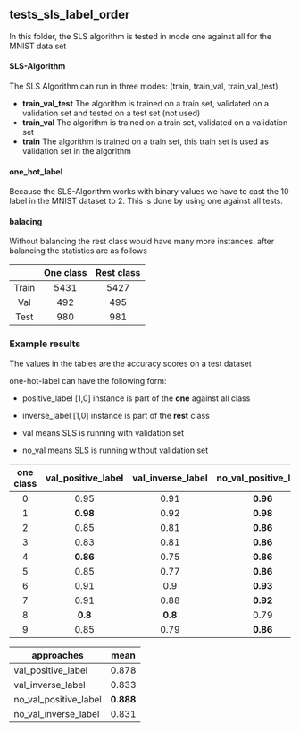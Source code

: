 ## tests_sls_label_order


In this folder, the SLS algorithm is tested in mode one against all for the MNIST data set
#### SLS-Algorithm
The SLS Algorithm can run in three modes: (train, train_val, train_val_test)

- **train_val_test** The algorithm is trained on a train set, validated on a validation set and tested on a test set (not used)
- **train_val** The algorithm is trained on a train set, validated on a validation set
- **train** The algorithm is trained on a train set, this train set is used as validation set in the algorithm   

#### one_hot_label
Because the SLS-Algorithm works with binary values we have to cast
the 10 label in the MNIST dataset to 2. 
This is done by using one against all tests.

#### balacing 
Without balancing the rest class would have many more instances.
after balancing the statistics are as follows

|       | One class | Rest class |
|:-----:|:---------:|:----------:|
| Train |    5431   |    5427    |
|  Val  |    492    |     495    |
|  Test |    980    |     981    |





### Example results 
The values in the tables are the accuracy scores on a test dataset

one-hot-label can have the following form:

- positive_label [1,0] instance is part of the **one** against all class
- inverse_label [1,0] instance is part of the **rest** class

- val means SLS is running with validation set
- no_val means SLS is running without validation set

|  one class  |   val_positive_label |   val_inverse_label |   no_val_positive_label |   no_val_inverse_label |
|:-----------:|:--------------------:|:-------------------:|:-----------------------:|:---------------------:|
|  0 |                 0.95 |                0.91 |                  **0.96** |                   0.89 |
|  1 |               **0.98** |                0.92 |                **0.98** |                   0.91 |
|  2 |                 0.85 |                0.81 |                  **0.86** |                   0.8  |
|  3 |                 0.83 |                0.81 |                  **0.86** |                   0.81 |
|  4 |               **0.86** |                0.75 |                  **0.86** |                   0.77 |
|  5 |                 0.85 |                0.77 |                  **0.86** |                   0.76 |
|  6 |                 0.91 |                0.9  |                  **0.93** |                   0.89 |
|  7 |                 0.91 |                0.88 |                  **0.92** |                   0.88 |
|  8 |               **0.8**  |             **0.8**  |                    0.79 |                   0.77 |
|  9 |                 0.85 |                0.79 |                  **0.86** |                   0.84 |


|           approaches            |   mean   |
|-----------------------|:--------:|
| val_positive_label    | 0.878 |
| val_inverse_label     | 0.833 |
| no_val_positive_label | **0.888** |
| no_val_inverse_label  | 0.831 |
